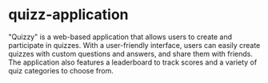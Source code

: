 # quizz-application
"Quizzy" is a web-based application that allows users to create and participate in quizzes. With a user-friendly interface, users can easily create quizzes with custom questions and answers, and share them with friends. The application also features a leaderboard to track scores and a variety of quiz categories to choose from.

